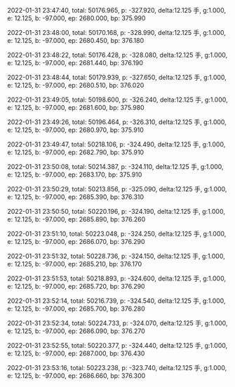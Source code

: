 2022-01-31 23:47:40, total: 50176.965, p: -327.920, delta:12.125 手, g:1.000, e: 12.125, b: -97.000, ep: 2680.000, bp: 375.990

2022-01-31 23:48:00, total: 50170.168, p: -328.990, delta:12.125 手, g:1.000, e: 12.125, b: -97.000, ep: 2680.450, bp: 376.180

2022-01-31 23:48:22, total: 50176.428, p: -328.080, delta:12.125 手, g:1.000, e: 12.125, b: -97.000, ep: 2681.440, bp: 376.190

2022-01-31 23:48:44, total: 50179.939, p: -327.650, delta:12.125 手, g:1.000, e: 12.125, b: -97.000, ep: 2680.510, bp: 376.020

2022-01-31 23:49:05, total: 50198.600, p: -326.240, delta:12.125 手, g:1.000, e: 12.125, b: -97.000, ep: 2681.600, bp: 375.980

2022-01-31 23:49:26, total: 50196.464, p: -326.310, delta:12.125 手, g:1.000, e: 12.125, b: -97.000, ep: 2680.970, bp: 375.910

2022-01-31 23:49:47, total: 50218.106, p: -324.490, delta:12.125 手, g:1.000, e: 12.125, b: -97.000, ep: 2682.790, bp: 375.910

2022-01-31 23:50:08, total: 50214.387, p: -324.110, delta:12.125 手, g:1.000, e: 12.125, b: -97.000, ep: 2683.170, bp: 375.910

2022-01-31 23:50:29, total: 50213.856, p: -325.090, delta:12.125 手, g:1.000, e: 12.125, b: -97.000, ep: 2685.390, bp: 376.310

2022-01-31 23:50:50, total: 50220.196, p: -324.190, delta:12.125 手, g:1.000, e: 12.125, b: -97.000, ep: 2685.890, bp: 376.260

2022-01-31 23:51:10, total: 50223.048, p: -324.250, delta:12.125 手, g:1.000, e: 12.125, b: -97.000, ep: 2686.070, bp: 376.290

2022-01-31 23:51:32, total: 50228.736, p: -324.150, delta:12.125 手, g:1.000, e: 12.125, b: -97.000, ep: 2685.210, bp: 376.170

2022-01-31 23:51:53, total: 50218.893, p: -324.600, delta:12.125 手, g:1.000, e: 12.125, b: -97.000, ep: 2685.720, bp: 376.290

2022-01-31 23:52:14, total: 50216.739, p: -324.540, delta:12.125 手, g:1.000, e: 12.125, b: -97.000, ep: 2685.700, bp: 376.280

2022-01-31 23:52:34, total: 50224.733, p: -324.070, delta:12.125 手, g:1.000, e: 12.125, b: -97.000, ep: 2686.090, bp: 376.270

2022-01-31 23:52:55, total: 50220.377, p: -324.440, delta:12.125 手, g:1.000, e: 12.125, b: -97.000, ep: 2687.000, bp: 376.430

2022-01-31 23:53:16, total: 50223.238, p: -323.740, delta:12.125 手, g:1.000, e: 12.125, b: -97.000, ep: 2686.660, bp: 376.300